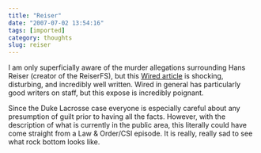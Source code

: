 ```yaml
---
title: "Reiser"
date: "2007-07-02 13:54:16"
tags: [imported]
category: thoughts
slug: reiser
---
```


I am only superficially aware of the murder allegations surrounding Hans Reiser (creator of the ReiserFS), but this <a href="http://www.wired.com/techbiz/people/magazine/15-07/ff_hansreiser?currentPage=1" title="in our own backyard">Wired article</a> is shocking, disturbing, and incredibly well written. Wired in general has particularly good writers on staff, but this expose is incredibly poignant.

Since the Duke Lacrosse case everyone is especially careful about any presumption of guilt prior to having all the facts. However, with the description of what is currently in the public area, this literally could have come straight from a Law & Order/CSI episode. It is really, really sad to see what rock bottom looks like.
